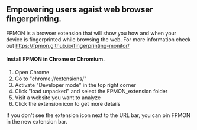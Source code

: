 ## Empowering users agaist web browser fingerprinting.

FPMON is a browser extension that will show you how and when your device is fingerprinted while browsing the web.
For more information check out https://fpmon.github.io/fingerprinting-monitor/

#### Install FPMON in Chrome or Chromium.

1. Open Chrome
2. Go to "chrome://extensions/"
3. Activate "Developer mode" in the top right corner
4. Click "load unpacked" and select the FPMON_extension folder
5. Visit a website you want to analyze
6. Click the extension icon to get more details

If you don't see the extension icon next to the URL bar, 
you can pin FPMON in the new extension bar.
